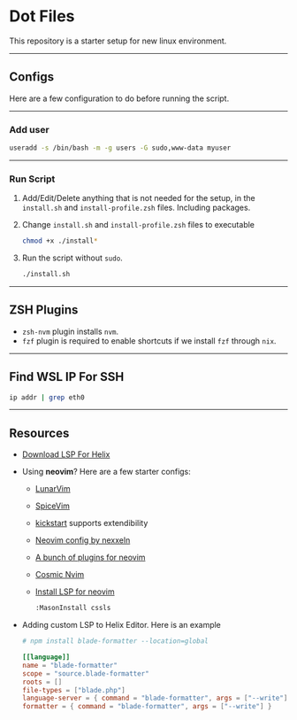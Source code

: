 # Dot Files

This repository is a starter setup for new linux environment.

---

## Configs

Here are a few configuration to do before running the script.

---

### Add user

```bash
useradd -s /bin/bash -m -g users -G sudo,www-data myuser
```

---

### Run Script

1. Add/Edit/Delete anything that is not needed for the setup, in the `install.sh` and `install-profile.zsh` files. Including packages.

2. Change `install.sh` and `install-profile.zsh` files to executable

    ```bash
    chmod +x ./install*
    ```

3. Run the script without `sudo`.

    ```bash
    ./install.sh
    ```

---

## ZSH Plugins

- `zsh-nvm` plugin installs `nvm`.
- `fzf` plugin is required to enable shortcuts if we install `fzf` through `nix`.

---

## Find WSL IP For SSH

```bash
ip addr | grep eth0
```

---

## Resources

- [Download LSP For Helix](https://github.com/helix-editor/helix/wiki/How-to-install-the-default-language-servers)

- Using **neovim**? Here are a few starter configs:
  - [LunarVim](https://www.lunarvim.org/)
  - [SpiceVim](https://spacevim.org/)
  - [kickstart](https://github.com/nvim-lua/kickstart.nvim) supports extendibility
  - [Neovim config by nexxeln](https://github.com/nexxeln/nvim)
  - [A bunch of plugins for neovim](https://github.com/rockerBOO/awesome-neovim)
  - [Cosmic Nvim](https://github.com/CosmicNvim/CosmicNvim/)
  - [Install LSP for neovim](https://github.com/williamboman/mason.nvim)

      ```bash
      :MasonInstall cssls
      ```

- Adding custom LSP to Helix Editor. Here is an example

  ```toml
  # npm install blade-formatter --location=global 

  [[language]]
  name = "blade-formatter"
  scope = "source.blade-formatter"
  roots = []
  file-types = ["blade.php"]
  language-server = { command = "blade-formatter", args = ["--write"] }
  formatter = { command = "blade-formatter", args = ["--write"] }

  ```
